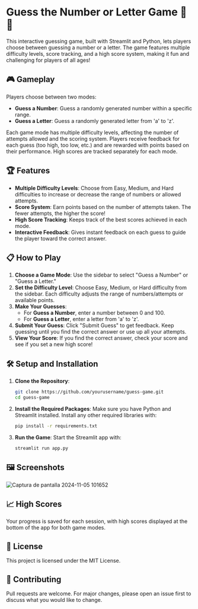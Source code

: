 # Guess the Number or Letter Game 🎲🔠

This interactive guessing game, built with Streamlit and Python, lets players choose between guessing a number or a letter. The game features multiple difficulty levels, score tracking, and a high score system, making it fun and challenging for players of all ages!

## 🎮 Gameplay

Players choose between two modes:
- **Guess a Number**: Guess a randomly generated number within a specific range.
- **Guess a Letter**: Guess a randomly generated letter from 'a' to 'z'.

Each game mode has multiple difficulty levels, affecting the number of attempts allowed and the scoring system. Players receive feedback for each guess (too high, too low, etc.) and are rewarded with points based on their performance. High scores are tracked separately for each mode.

## 🏆 Features

- **Multiple Difficulty Levels**: Choose from Easy, Medium, and Hard difficulties to increase or decrease the range of numbers or allowed attempts.
- **Score System**: Earn points based on the number of attempts taken. The fewer attempts, the higher the score!
- **High Score Tracking**: Keeps track of the best scores achieved in each mode.
- **Interactive Feedback**: Gives instant feedback on each guess to guide the player toward the correct answer.

## 📋 How to Play

1. **Choose a Game Mode**: Use the sidebar to select "Guess a Number" or "Guess a Letter."
2. **Set the Difficulty Level**: Choose Easy, Medium, or Hard difficulty from the sidebar. Each difficulty adjusts the range of numbers/attempts or available points.
3. **Make Your Guesses**:
   - For **Guess a Number**, enter a number between 0 and 100.
   - For **Guess a Letter**, enter a letter from 'a' to 'z'.
4. **Submit Your Guess**: Click "Submit Guess" to get feedback. Keep guessing until you find the correct answer or use up all your attempts.
5. **View Your Score**: If you find the correct answer, check your score and see if you set a new high score!

## 🛠 Setup and Installation

1. **Clone the Repository**:
    ```bash
    git clone https://github.com/yourusername/guess-game.git
    cd guess-game
    ```

2. **Install the Required Packages**:
    Make sure you have Python and Streamlit installed. Install any other required libraries with:
    ```bash
    pip install -r requirements.txt
    ```

3. **Run the Game**:
    Start the Streamlit app with:
    ```bash
    streamlit run app.py
    ```


## 🖼 Screenshots

![Captura de pantalla 2024-11-05 101652](https://github.com/user-attachments/assets/11f89ff1-a276-42fe-8198-ffc8e0165113)

## 📈 High Scores

Your progress is saved for each session, with high scores displayed at the bottom of the app for both game modes.

## 📜 License

This project is licensed under the MIT License.

## 🤝 Contributing

Pull requests are welcome. For major changes, please open an issue first to discuss what you would like to change.
